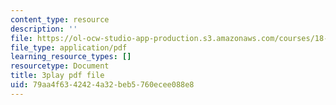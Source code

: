 ```yaml
---
content_type: resource
description: ''
file: https://ol-ocw-studio-app-production.s3.amazonaws.com/courses/18-03sc-differential-equations-fall-2011/79aa4f6342424a32beb5760ecee088e8_-0_vZ4t-q0I.pdf
file_type: application/pdf
learning_resource_types: []
resourcetype: Document
title: 3play pdf file
uid: 79aa4f63-4242-4a32-beb5-760ecee088e8
---
```

